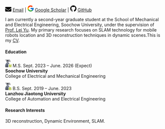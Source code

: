 
![Email Icon](../static/assets/img/icon/envelope.20.png) [Email](20235229140@stu.suda.edu.cn) | ![Email Icon](../static/assets/img/icon/google.20.png) [Google Scholar](https://scholar.google.com.hk/citations?view_op=list_works&hl=zh-CN&user=IA8odEAAAAAJ) | ![github Icon](../static/assets/img/icon/github.20.png) [GitHub](https://github.com/XU0510)

I am currently a second-year graduate student at the School of Mechanical and Electrical Engineering, Soochow University, under the supervision of [Prof. Lei Yu](https://jdxy.suda.edu.cn/a7/72/c14011a305010/page.htm). My primary research focuses on SLAM technology for mobile robots location and 3D reconstruction techniques in dynamic scenes.This is my [CV](../static/cv/CV.pdf).

#### Education
![MS](../static/assets/img/icon/user-master.20.png) M.S. Sept. 2023 – June. 2026 (Expect)\
**Soochow University**\
College of Electrical and Mechanical Engineering

![BS](../static/assets/img/icon/user-bachelor20.png) B.S. Sept. 2019 – June. 2023 \
**Lanzhou Jiaotong University**\
College of Automation and Electrical Engineering

#### Research Interests
3D reconstruction, Dynamic Environment, SLAM.

